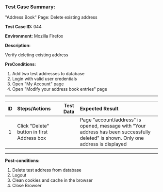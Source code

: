 
### Test Case Summary:

"Address Book" Page: Delete existing address

**Test Case ID:** 044

**Environment:** Mozilla Firefox

**Description:**

Verify deleting existing address

**PreConditions:**
1. Add two test addresses to database
2. Login with valid user credentials
3. Open "My Account" page
4. Open "Modify your address book entries" page

---

|      ID       | Steps/Actions            |  Test Data  | Expected Result |
|:------------:|:------------------------|:---------------:|:---------------|
|1| Click "Delete" button in first Address box | | Page "account/address" is opened, message with "Your address has been successfully deleted" is shown. Only one address is displayed
---

**Post-conditions:**
1. Delete test address from database
2. Logout
3. Clean cookies and cache in the browser
4. Close Browser